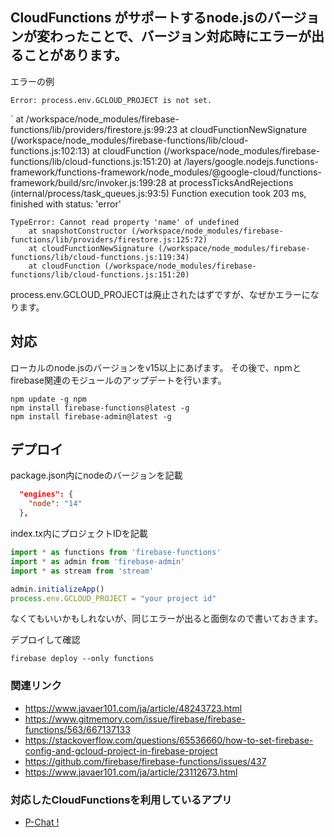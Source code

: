 <!--
title:   Firebase CloudFunctions バージョンアップ後のエラー対応
tags:    Firebase
id:      c00d7cc03fc21d121c8a
private: false
-->
## CloudFunctions がサポートするnode.jsのバージョンが変わったことで、バージョン対応時にエラーが出ることがあります。

エラーの例
 
```
Error: process.env.GCLOUD_PROJECT is not set.
```

`
at /workspace/node_modules/firebase-functions/lib/providers/firestore.js:99:23 
at cloudFunctionNewSignature (/workspace/node_modules/firebase-functions/lib/cloud-functions.js:102:13) 
at cloudFunction (/workspace/node_modules/firebase-functions/lib/cloud-functions.js:151:20) 
at /layers/google.nodejs.functions-framework/functions-framework/node_modules/@google-cloud/functions-framework/build/src/invoker.js:199:28 
at processTicksAndRejections (internal/process/task_queues.js:93:5) 
Function execution took 203 ms, finished with status: 'error' 


```
TypeError: Cannot read property 'name' of undefined
    at snapshotConstructor (/workspace/node_modules/firebase-functions/lib/providers/firestore.js:125:72)
    at cloudFunctionNewSignature (/workspace/node_modules/firebase-functions/lib/cloud-functions.js:119:34)
    at cloudFunction (/workspace/node_modules/firebase-functions/lib/cloud-functions.js:151:20) 
```

process.env.GCLOUD_PROJECTは廃止されたはずですが、なぜかエラーになります。

## 対応
ローカルのnode.jsのバージョンをv15以上にあげます。
その後で、npmとfirebase関連のモジュールのアップデートを行います。

```
npm update -g npm
npm install firebase-functions@latest -g
npm install firebase-admin@latest -g
```

## デプロイ
package.json内にnodeのバージョンを記載

```package.json
  "engines": {
    "node": "14"
  },
```

index.tx内にプロジェクトIDを記載

```index.ts
import * as functions from 'firebase-functions'
import * as admin from 'firebase-admin'
import * as stream from 'stream'

admin.initializeApp()
process.env.GCLOUD_PROJECT = "your project id"
```

なくてもいいかもしれないが、同じエラーが出ると面倒なので書いておきます。

デプロイして確認

```
firebase deploy --only functions
```

### 関連リンク
- https://www.javaer101.com/ja/article/48243723.html
- https://www.gitmemory.com/issue/firebase/firebase-functions/563/667137133
- https://stackoverflow.com/questions/65536660/how-to-set-firebase-config-and-gcloud-project-in-firebase-project
- https://github.com/firebase/firebase-functions/issues/437
- https://www.javaer101.com/ja/article/23112673.html


### 対応したCloudFunctionsを利用しているアプリ
- [P-Chat !](https://apps.apple.com/jp/app/p-chat-%E3%82%86%E3%82%8B%E5%8F%8Bsns%E3%82%A2%E3%83%97%E3%83%AA/id1447657356)